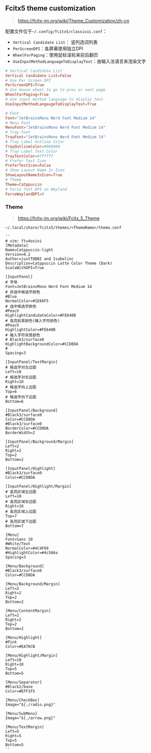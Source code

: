## Fcitx5 theme customization

> https://fcitx-im.org/wiki/Theme_Customization/zh-cn

配置文件位于`~/.config/fcitx5/classicui.conf`：

- `Vertical Candidate List`： 竖列选词列表
- `PerScreenDPI`：各屏幕使用独立DPI
- `WheelForPaging`：使用鼠标滚轮来前后翻页
- `UseInputMethodLanguageToDisplayText`：由输入法语言来渲染文字

```conf
# Vertical Candidate List
Vertical Candidate List=False
# Use Per Screen DPI
PerScreenDPI=True
# Use mouse wheel to go to prev or next page
WheelForPaging=True
# Use input method language to display text
UseInputMethodLangaugeToDisplayText=True

# Font
Font="JetBrainsMono Nerd Font Medium 14"
# Menu Font
MenuFont="JetBrainsMono Nerd Font Medium 14"
# Tray Font
TrayFont="JetBrainsMono Nerd Font Medium 14"
# Tray Label Outline Color
TrayOutlineColor=#000000
# Tray Label Text Color
TrayTextColor=#ffffff
# Prefer Text Icon
PreferTextIcon=False
# Show Layout Name In Icon
ShowLayoutNameInIcon=True
# Theme
Theme=Catppuccin
# Force font DPI on Wayland
ForceWaylandDPI=0
```

### Theme

> https://fcitx-im.org/wiki/Fcitx_5_Theme

`~/.local/share/fcitx5/themes/<ThemeName>/theme.conf`

```
''
# vim: ft=dosini
[Metadata]
Name=Catppuccin-light
Version=0.2
Author=justTOBBI and Isabelinc
Description=Catppuccin Latte Color Theme (Dark)
ScaleWithDPI=True

[InputPanel]
# 字体
Font=JetBrainsMono Nerd Font Medium 14
# 非选中候选字颜色
#Blue
NormalColor=#1E66F5
# 选中候选字颜色
#Peach
HighlightCandidateColor=#FE640B
# 高亮前景颜色(输入字符颜色)
#Peach
HighlightColor=#FE640B
# 输入字符背景颜色
# Black3/surface0
HighlightBackgroundColor=#CCD0DA
#
Spacing=3

[InputPanel/TextMargin]
# 候选字对左边距
Left=10
# 候选字对右边距
Right=10
# 候选字向上边距
Top=6
# 候选字向下边距
Bottom=6

[InputPanel/Background]
#Black3/surface0
Color=#CCD0DA
#Black3/surface0
BorderColor=#CCD0DA
BorderWidth=2

[InputPanel/Background/Margin]
Left=2
Right=2
Top=2
Bottom=2

[InputPanel/Highlight]
#Black3/surface0
Color=#CCD0DA

[InputPanel/Highlight/Margin]
# 高亮区域左边距
Left=10
# 高亮区域右边距
Right=10
# 高亮区域上边距
Top=7
# 高亮区域下边距
Bottom=7

[Menu]
Font=Sans 10
#White/Text
NormalColor=#4C4F69
#HighlightColor=#4c566a
Spacing=3

[Menu/Background]
#Black3/surface0
Color=#CCD0DA

[Menu/Background/Margin]
Left=2
Right=2
Top=2
Bottom=2

[Menu/ContentMargin]
Left=2
Right=2
Top=2
Bottom=2

[Menu/Highlight]
#Pink
Color=#EA76CB 

[Menu/Highlight/Margin]
Left=10
Right=10
Top=5
Bottom=5

[Menu/Separator]
#Black2/base
Color=#EFF1F5

[Menu/CheckBox]
Image="${./radio.png}"

[Menu/SubMenu]  
Image="${./arrow.png}"

[Menu/TextMargin]
Left=5
Right=5
Top=5
Bottom=5
''
```